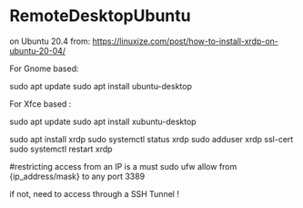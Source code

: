# RemoteDesktopUbuntu

on Ubuntu 20.4   from:  https://linuxize.com/post/how-to-install-xrdp-on-ubuntu-20-04/

For Gnome based:

sudo apt update
sudo apt install ubuntu-desktop

For Xfce based :

sudo apt update
sudo apt install xubuntu-desktop



sudo apt install xrdp 
sudo systemctl status xrdp
sudo adduser xrdp ssl-cert 
sudo systemctl restart xrdp


#restricting access from an IP is a must
sudo ufw allow from {ip_address/mask} to any port 3389

if not, need to access through a SSH Tunnel !



